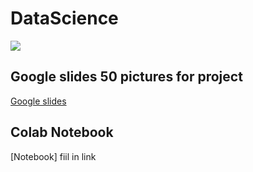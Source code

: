 # DataScience
<img src = "https://cdn.futura-sciences.com/buildsv6/images/wide1920/9/5/0/950321c11d_50173256_data-science-1.jpg" >

## Google slides 50 pictures for project 
[Google slides](https://docs.google.com/presentation/d/1ob1yhX3JYVkjemDV4on8GTA7QURA7grB__jzy_RYtZE/edit?usp=sharing)

## Colab Notebook
[Notebook] fiil in link 
